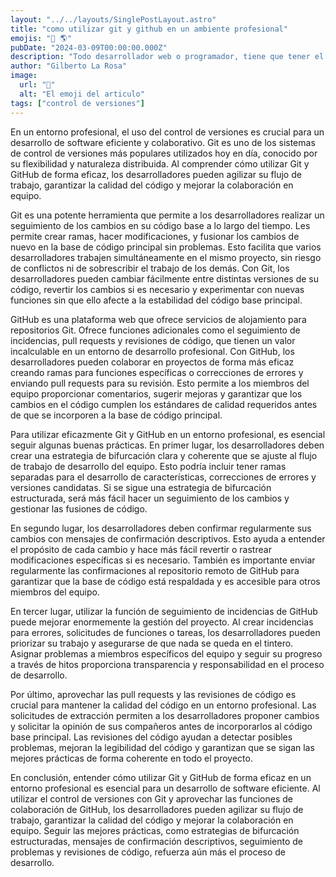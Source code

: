 ```yaml
---
layout: "../../layouts/SinglePostLayout.astro"
title: "como utilizar git y github en un ambiente profesional"
emojis: "📣 🌎"
pubDate: "2024-03-09T00:00:00.000Z"
description: "Todo desarrollador web o programador, tiene que tener el conocimiento de usar esta valiosa herramienta..."
author: "Gilberto La Rosa"
image:
  url: "🔀"
  alt: "El emoji del articulo"
tags: ["control de versiones"]
---
```


En un entorno profesional, el uso del control de versiones es crucial para un desarrollo de software eficiente y colaborativo. Git es uno de los sistemas de control de versiones más populares utilizados hoy en día, conocido por su flexibilidad y naturaleza distribuida. Al comprender cómo utilizar Git y GitHub de forma eficaz, los desarrolladores pueden agilizar su flujo de trabajo, garantizar la calidad del código y mejorar la colaboración en equipo.

Git es una potente herramienta que permite a los desarrolladores realizar un seguimiento de los cambios en su código base a lo largo del tiempo. Les permite crear ramas, hacer modificaciones, y fusionar los cambios de nuevo en la base de código principal sin problemas. Esto facilita que varios desarrolladores trabajen simultáneamente en el mismo proyecto, sin riesgo de conflictos ni de sobrescribir el trabajo de los demás. Con Git, los desarrolladores pueden cambiar fácilmente entre distintas versiones de su código, revertir los cambios si es necesario y experimentar con nuevas funciones sin que ello afecte a la estabilidad del código base principal.

GitHub es una plataforma web que ofrece servicios de alojamiento para repositorios Git. Ofrece funciones adicionales como el seguimiento de incidencias, pull requests y revisiones de código, que tienen un valor incalculable en un entorno de desarrollo profesional. Con GitHub, los desarrolladores pueden colaborar en proyectos de forma más eficaz creando ramas para funciones específicas o correcciones de errores y enviando pull requests para su revisión. Esto permite a los miembros del equipo proporcionar comentarios, sugerir mejoras y garantizar que los cambios en el código cumplen los estándares de calidad requeridos antes de que se incorporen a la base de código principal.

Para utilizar eficazmente Git y GitHub en un entorno profesional, es esencial seguir algunas buenas prácticas. En primer lugar, los desarrolladores deben crear una estrategia de bifurcación clara y coherente que se ajuste al flujo de trabajo de desarrollo del equipo. Esto podría incluir tener ramas separadas para el desarrollo de características, correcciones de errores y versiones candidatas. Si se sigue una estrategia de bifurcación estructurada, será más fácil hacer un seguimiento de los cambios y gestionar las fusiones de código.

En segundo lugar, los desarrolladores deben confirmar regularmente sus cambios con mensajes de confirmación descriptivos. Esto ayuda a entender el propósito de cada cambio y hace más fácil revertir o rastrear modificaciones específicas si es necesario. También es importante enviar regularmente las confirmaciones al repositorio remoto de GitHub para garantizar que la base de código está respaldada y es accesible para otros miembros del equipo.

En tercer lugar, utilizar la función de seguimiento de incidencias de GitHub puede mejorar enormemente la gestión del proyecto. Al crear incidencias para errores, solicitudes de funciones o tareas, los desarrolladores pueden priorizar su trabajo y asegurarse de que nada se queda en el tintero. Asignar problemas a miembros específicos del equipo y seguir su progreso a través de hitos proporciona transparencia y responsabilidad en el proceso de desarrollo.

Por último, aprovechar las pull requests y las revisiones de código es crucial para mantener la calidad del código en un entorno profesional. Las solicitudes de extracción permiten a los desarrolladores proponer cambios y solicitar la opinión de sus compañeros antes de incorporarlos al código base principal. Las revisiones del código ayudan a detectar posibles problemas, mejoran la legibilidad del código y garantizan que se sigan las mejores prácticas de forma coherente en todo el proyecto.

En conclusión, entender cómo utilizar Git y GitHub de forma eficaz en un entorno profesional es esencial para un desarrollo de software eficiente. Al utilizar el control de versiones con Git y aprovechar las funciones de colaboración de GitHub, los desarrolladores pueden agilizar su flujo de trabajo, garantizar la calidad del código y mejorar la colaboración en equipo. Seguir las mejores prácticas, como estrategias de bifurcación estructuradas, mensajes de confirmación descriptivos, seguimiento de problemas y revisiones de código, refuerza aún más el proceso de desarrollo.
